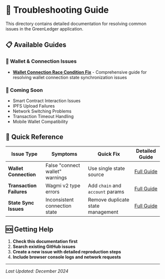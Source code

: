 # 🔧 Troubleshooting Guide

This directory contains detailed documentation for resolving common issues in the GreenLedger application.

## 📋 **Available Guides**

### **🔗 Wallet & Connection Issues**
- [**Wallet Connection Race Condition Fix**](./WALLET_CONNECTION_RACE_CONDITION_FIX.md) - Comprehensive guide for resolving wallet connection state synchronization issues

### **🚀 Coming Soon**
- Smart Contract Interaction Issues
- IPFS Upload Failures
- Network Switching Problems
- Transaction Timeout Handling
- Mobile Wallet Compatibility

## 🎯 **Quick Reference**

| Issue Type | Symptoms | Quick Fix | Detailed Guide |
|------------|----------|-----------|----------------|
| **Wallet Connection** | False "connect wallet" warnings | Use single state source | [Full Guide](./WALLET_CONNECTION_RACE_CONDITION_FIX.md) |
| **Transaction Failures** | Wagmi v2 type errors | Add `chain` and `account` params | [Full Guide](./WALLET_CONNECTION_RACE_CONDITION_FIX.md) |
| **State Sync Issues** | Inconsistent connection state | Remove duplicate state management | [Full Guide](./WALLET_CONNECTION_RACE_CONDITION_FIX.md) |

## 🆘 **Getting Help**

1. **Check this documentation first**
2. **Search existing GitHub issues**
3. **Create a new issue with detailed reproduction steps**
4. **Include browser console logs and network requests**

---

*Last Updated: December 2024*